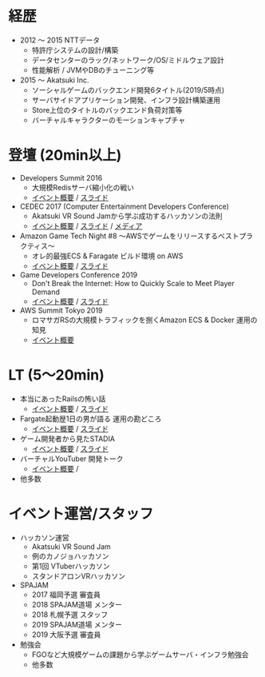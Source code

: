 # 経歴
- 2012 〜 2015 NTTデータ
  - 特許庁システムの設計/構築
  - データセンターのラック/ネットワーク/OS/ミドルウェア設計
  - 性能解析 / JVMやDBのチューニング等
- 2015 〜 Akatsuki Inc.
  - ソーシャルゲームのバックエンド開発6タイトル(2019/5時点)
  - サーバサイドアプリケーション開発、インフラ設計構築運用
  - Store上位のタイトルのバックエンド負荷対策等
  - バーチャルキャラクターのモーションキャプチャ

# 登壇 (20min以上)
- Developers Summit 2016
  - 大規模Redisサーバ縮小化の戦い
  - [イベント概要](https://event.shoeisha.jp/devsumi/20160218/session/1000/) / [スライド](https://www.slideshare.net/ssuserf3788f/redis-58419914)
- CEDEC 2017 (Computer Entertainment Developers Conference)
  - Akatsuki VR Sound Jamから学ぶ成功するハッカソンの法則
  - [イベント概要](https://cedec.cesa.or.jp/2017/session/ENG/s591589bd77361/) / [スライド](https://cedil.cesa.or.jp/cedil_sessions/view/1618) / [メディア](https://www.inside-games.jp/article/2017/09/01/109502.html)
- Amazon Game Tech Night #8 〜AWSでゲームをリリースするベストプラクティス〜
    - オレ的最強ECS & Faragate ビルド環境 on AWS
    - [イベント概要](https://gamingtechnight.connpass.com/event/102837/) / [スライド](https://speakerdeck.com/yutokomai/ecs-fargate-build-on-aws-codebuild)
- Game Developers Conference 2019
  - Don't Break the Internet: How to Quickly Scale to Meet Player Demand
  - [イベント概要](https://schedule.gdconf.com/session/dont-break-the-internet-how-to-quickly-scale-to-meet-player-demand-presented-by-amazon/865537) / [スライド](https://www.gdcvault.com/browse/gdc-19#page-6)
- AWS Summit Tokyo 2019
  - ロマサガRSの大規模トラフィックを捌くAmazon ECS & Docker 運用の知見
  - [イベント概要](https://aws.summitregist.jp/public/application/add/32)

# LT (5〜20min)
- 本当にあったRailsの怖い話
  - [イベント概要](https://megurorb.connpass.com/event/72431/) / [スライド](https://www.slideshare.net/ssuserf3788f/rails-83053313)
- Fargate起動歴1日の男が語る 運用の勘どころ
    - [イベント概要](https://connpass.com/event/91736/) / [スライド](https://www.slideshare.net/ssuserf3788f/fargate1)
- ゲーム開発者から見たSTADIA
  - [イベント概要](https://mercaridev.connpass.com/event/123663/) / [スライド](https://speakerdeck.com/yutokomai/mercari-gdc2019-stadia-report)
- バーチャルYouTuber 開発トーク
  - [イベント概要](https://vtlt201906.peatix.com/) /
- 他多数

# イベント運営/スタッフ
- ハッカソン運営
  - Akatsuki VR Sound Jam
  - 例のカノジョハッカソン
  - 第1回 VTuberハッカソン
  - スタンドアロンVRハッカソン
- SPAJAM
  - 2017 福岡予選 審査員
  - 2018 SPAJAM道場 メンター
  - 2018 札幌予選 スタッフ
  - 2019 SPAJAM道場 メンター
  - 2019 大阪予選 審査員
- 勉強会
  - FGOなど大規模ゲームの課題から学ぶゲームサーバ・インフラ勉強会
  - 他多数

